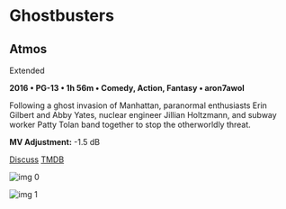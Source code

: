 # Ghostbusters

## Atmos

Extended

**2016 • PG-13 • 1h 56m • Comedy, Action, Fantasy • aron7awol**

Following a ghost invasion of Manhattan, paranormal enthusiasts Erin Gilbert and Abby Yates, nuclear engineer Jillian Holtzmann, and subway worker Patty Tolan band together to stop the otherworldly threat.

**MV Adjustment:** -1.5 dB

[Discuss](https://www.avsforum.com/threads/bass-eq-for-filtered-movies.2995212/post-57655832)  [TMDB](43074)

![img 0](https://i.imgur.com/4IQBIPj.jpg)

![img 1](https://i.imgur.com/N02BVg3.jpg)

